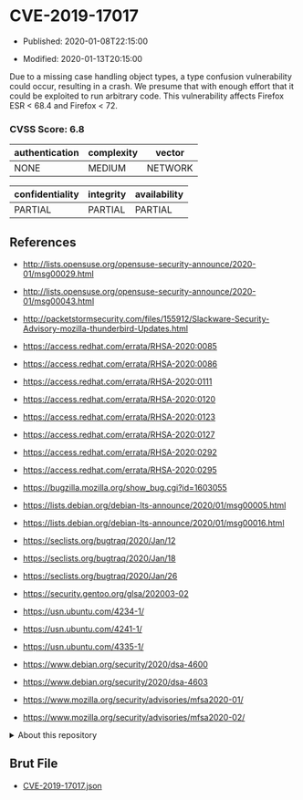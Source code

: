 # CVE-2019-17017

- Published: 2020-01-08T22:15:00

- Modified: 2020-01-13T20:15:00

Due to a missing case handling object types, a type confusion vulnerability could occur, resulting in a crash. We presume that with enough effort that it could be exploited to run arbitrary code. This vulnerability affects Firefox ESR < 68.4 and Firefox < 72.

### CVSS Score: **6.8**

| authentication | complexity | vector |
| --- | --- | --- |
| NONE | MEDIUM | NETWORK |

| confidentiality | integrity | availability |
| --- | --- | --- |
| PARTIAL | PARTIAL | PARTIAL |

## References

* http://lists.opensuse.org/opensuse-security-announce/2020-01/msg00029.html

* http://lists.opensuse.org/opensuse-security-announce/2020-01/msg00043.html

* http://packetstormsecurity.com/files/155912/Slackware-Security-Advisory-mozilla-thunderbird-Updates.html

* https://access.redhat.com/errata/RHSA-2020:0085

* https://access.redhat.com/errata/RHSA-2020:0086

* https://access.redhat.com/errata/RHSA-2020:0111

* https://access.redhat.com/errata/RHSA-2020:0120

* https://access.redhat.com/errata/RHSA-2020:0123

* https://access.redhat.com/errata/RHSA-2020:0127

* https://access.redhat.com/errata/RHSA-2020:0292

* https://access.redhat.com/errata/RHSA-2020:0295

* https://bugzilla.mozilla.org/show_bug.cgi?id=1603055

* https://lists.debian.org/debian-lts-announce/2020/01/msg00005.html

* https://lists.debian.org/debian-lts-announce/2020/01/msg00016.html

* https://seclists.org/bugtraq/2020/Jan/12

* https://seclists.org/bugtraq/2020/Jan/18

* https://seclists.org/bugtraq/2020/Jan/26

* https://security.gentoo.org/glsa/202003-02

* https://usn.ubuntu.com/4234-1/

* https://usn.ubuntu.com/4241-1/

* https://usn.ubuntu.com/4335-1/

* https://www.debian.org/security/2020/dsa-4600

* https://www.debian.org/security/2020/dsa-4603

* https://www.mozilla.org/security/advisories/mfsa2020-01/

* https://www.mozilla.org/security/advisories/mfsa2020-02/

<details>
<summary>About this repository</summary> 

  This repository is part of the project [Live Hack CVE](https://github.com/Live-Hack-CVE). Main website can be found [www.live-hack.org](https://www.live-hack.org) 
  
  Made by [Sn0wAlice](https://github.com/Sn0wAlice) for the people that care about security and need to have a feed of the latest CVEs. Hope you enjoy it, don't forget to star the repo and follow me on [Twitter](https://twitter.com/Sn0wAlice) and [Github](https://github.com/Sn0wAlice). And that is my [personnal website](https://www.alice-snow.me/)

  - [Home Page](https://github.com/Live-Hack-CVE)
  - [Framework](https://github.com/Live-Hack-CVE/cve-framework)
  - [CVE database](https://github.com/Live-Hack-CVE/full_database)
  - [Changelog](https://github.com/Live-Hack-CVE/Changelog)
</details>

## Brut File

* [CVE-2019-17017.json](https://raw.githubusercontent.com/Live-Hack-CVE/full_database/main/cves/2019/CVE-2019-17017.json)

